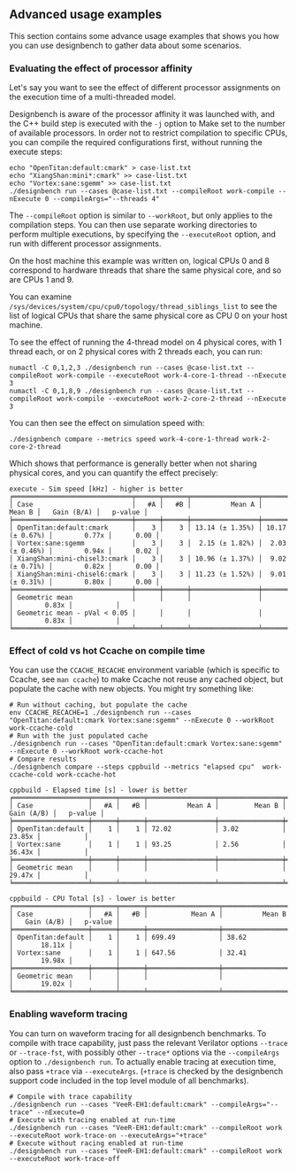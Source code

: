 ## Advanced usage examples

This section contains some advance usage examples that shows you how you
can use designbench to gather data about some scenarios.

### Evaluating the effect of processor affinity

Let's say you want to see the effect of different processor assignments on
the execution time of a multi-threaded model.

Designbench is aware of the processor affinity it was launched with, and the
C++ build step is executed with the `-j` option to Make set to the number of
available processors. In order not to restrict compilation to specific CPUs,
you can compile the required configurations first, without running the execute
steps:

```shell
echo "OpenTitan:default:cmark" > case-list.txt
echo "XiangShan:mini*:cmark" >> case-list.txt
echo "Vortex:sane:sgemm" >> case-list.txt
./designbench run --cases @case-list.txt --compileRoot work-compile --nExecute 0 --compileArgs="--threads 4"
```

The `--compileRoot` option is similar to `--workRoot`, but only applies to
the compilation steps. You can then use separate working directories to perform
multiple executions, by specifying the `--executeRoot` option, and run with
different processor assignments.

On the host machine this example was written on, logical CPUs 0 and 8
correspond to hardware threads that share the same physical core, and so are
CPUs 1 and 9.

You can examine `/sys/devices/system/cpu/cpu0/topology/thread_siblings_list`
to see the list of logical CPUs that share the same physical core as CPU 0 on
your host machine.

To see the effect of running the 4-thread model on 4 physical cores, with 1
thread each, or on 2 physical cores with 2 threads each, you can run:

```shell
numactl -C 0,1,2,3 ./designbench run --cases @case-list.txt --compileRoot work-compile --executeRoot work-4-core-1-thread --nExecute 3
numactl -C 0,1,8,9 ./designbench run --cases @case-list.txt --compileRoot work-compile --executeRoot work-2-core-2-thread --nExecute 3
```

You can then see the effect on simulation speed with:

```shell
./designbench compare --metrics speed work-4-core-1-thread work-2-core-2-thread
```

Which shows that performance is generally better when not sharing physical
cores, and you can quantify the effect precisely:

```
execute - Sim speed [kHz] - higher is better
╒══════════════════════════════╤══════╤══════╤═════════════════╤═════════════════╤══════════════╤═══════════╕
│ Case                         │   #A │   #B │          Mean A │          Mean B │   Gain (B/A) │   p-value │
╞══════════════════════════════╪══════╪══════╪═════════════════╪═════════════════╪══════════════╪═══════════╡
│ OpenTitan:default:cmark      │    3 │    3 │ 13.14 (± 1.35%) │ 10.17 (± 0.67%) │        0.77x │      0.00 │
│ Vortex:sane:sgemm            │    3 │    3 │  2.15 (± 1.82%) │  2.03 (± 0.46%) │        0.94x │      0.02 │
│ XiangShan:mini-chisel3:cmark │    3 │    3 │ 10.96 (± 1.37%) │  9.02 (± 0.71%) │        0.82x │      0.00 │
│ XiangShan:mini-chisel6:cmark │    3 │    3 │ 11.23 (± 1.52%) │  9.01 (± 0.31%) │        0.80x │      0.00 │
╞══════════════════════════════╪══════╪══════╪═════════════════╪═════════════════╪══════════════╪═══════════╡
│ Geometric mean               │      │      │                 │                 │        0.83x │           │
│ Geometric mean - pVal < 0.05 │      │      │                 │                 │        0.83x │           │
╘══════════════════════════════╧══════╧══════╧═════════════════╧═════════════════╧══════════════╧═══════════╛
```

### Effect of cold vs hot Ccache on compile time

You can use the `CCACHE_RECACHE` environment variable (which is specific to
Ccache, see `man ccache`) to make Ccache not reuse any cached object, but
populate the cache with new objects. You might try something like:

```shell
# Run without caching, but populate the cache
env CCACHE_RECACHE=1 ./designbench run --cases "OpenTitan:default:cmark Vortex:sane:sgemm" --nExecute 0 --workRoot work-ccache-cold
# Run with the just populated cache
./designbench run --cases "OpenTitan:default:cmark Vortex:sane:sgemm" --nExecute 0 --workRoot work-ccache-hot
# Compare results
./designbench compare --steps cppbuild --metrics "elapsed cpu"  work-ccache-cold work-ccache-hot
```

```
cppbuild - Elapsed time [s] - lower is better
╒═══════════════════╤══════╤══════╤═════════════════╤════════════════╤══════════════╤═══════════╕
│ Case              │   #A │   #B │          Mean A │         Mean B │   Gain (A/B) │   p-value │
╞═══════════════════╪══════╪══════╪═════════════════╪════════════════╪══════════════╪═══════════╡
│ OpenTitan:default │    1 │    1 │ 72.02           │ 3.02           │       23.85x │           │
│ Vortex:sane       │    1 │    1 │ 93.25           │ 2.56           │       36.43x │           │
╞═══════════════════╪══════╪══════╪═════════════════╪════════════════╪══════════════╪═══════════╡
│ Geometric mean    │      │      │                 │                │       29.47x │           │
╘═══════════════════╧══════╧══════╧═════════════════╧════════════════╧══════════════╧═══════════╛

cppbuild - CPU Total [s] - lower is better
╒═══════════════════╤══════╤══════╤══════════════════╤═════════════════╤══════════════╤═══════════╕
│ Case              │   #A │   #B │           Mean A │          Mean B │   Gain (A/B) │   p-value │
╞═══════════════════╪══════╪══════╪══════════════════╪═════════════════╪══════════════╪═══════════╡
│ OpenTitan:default │    1 │    1 │ 699.49           │ 38.62           │       18.11x │           │
│ Vortex:sane       │    1 │    1 │ 647.56           │ 32.41           │       19.98x │           │
╞═══════════════════╪══════╪══════╪══════════════════╪═════════════════╪══════════════╪═══════════╡
│ Geometric mean    │      │      │                  │                 │       19.02x │           │
╘═══════════════════╧══════╧══════╧══════════════════╧═════════════════╧══════════════╧═══════════╛
```

### Enabling waveform tracing

You can turn on waveform tracing for all designbench benchmarks. To compile
with trace capability, just pass the relevant Verilator options `--trace` or
`--trace-fst`, with possibly other `--trace*` options via the `--compileArgs`
option to `./designbench run`. To actually enable tracing at execution time,
also pass `+trace` via `--executeArgs`. (`+trace` is checked by the
designbench support code included in the top level module of all benchmarks).

```shell
# Compile with trace capability
./designbench run --cases "VeeR-EH1:default:cmark" --compileArgs="--trace" --nExecute=0
# Execute with tracing enabled at run-time
./designbench run --cases "VeeR-EH1:default:cmark" --compileRoot work --executeRoot work-trace-on --executeArgs="+trace"
# Execute without racing enabled at run-time
./designbench run --cases "VeeR-EH1:default:cmark" --compileRoot work --executeRoot work-trace-off
```
